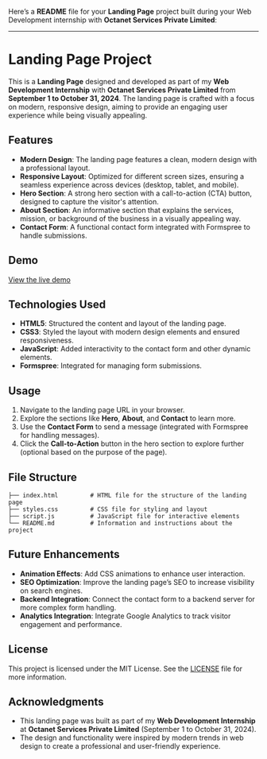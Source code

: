 Here’s a **README** file for your **Landing Page** project built during your Web Development internship with **Octanet Services Private Limited**:

---

# Landing Page Project

This is a **Landing Page** designed and developed as part of my **Web Development Internship** with **Octanet Services Private Limited** from **September 1 to October 31, 2024**. The landing page is crafted with a focus on modern, responsive design, aiming to provide an engaging user experience while being visually appealing.

## Features

- **Modern Design**: The landing page features a clean, modern design with a professional layout.
- **Responsive Layout**: Optimized for different screen sizes, ensuring a seamless experience across devices (desktop, tablet, and mobile).
- **Hero Section**: A strong hero section with a call-to-action (CTA) button, designed to capture the visitor's attention.
- **About Section**: An informative section that explains the services, mission, or background of the business in a visually appealing way.
- **Contact Form**: A functional contact form integrated with Formspree to handle submissions.
  
## Demo

[View the live demo](https://www.linkedin.com/posts/indrakumark_webdevelopment-landingpage-frontenddevelopment-activity-7238185760728760323-8Egw?utm_source=share&utm_medium=member_desktop)

## Technologies Used

- **HTML5**: Structured the content and layout of the landing page.
- **CSS3**: Styled the layout with modern design elements and ensured responsiveness.
- **JavaScript**: Added interactivity to the contact form and other dynamic elements.
- **Formspree**: Integrated for managing form submissions.

## Usage

1. Navigate to the landing page URL in your browser.
2. Explore the sections like **Hero**, **About**, and **Contact** to learn more.
3. Use the **Contact Form** to send a message (integrated with Formspree for handling messages).
4. Click the **Call-to-Action** button in the hero section to explore further (optional based on the purpose of the page).

## File Structure

```
├── index.html         # HTML file for the structure of the landing page
├── styles.css         # CSS file for styling and layout
├── script.js          # JavaScript file for interactive elements
└── README.md          # Information and instructions about the project
```

## Future Enhancements

- **Animation Effects**: Add CSS animations to enhance user interaction.
- **SEO Optimization**: Improve the landing page’s SEO to increase visibility on search engines.
- **Backend Integration**: Connect the contact form to a backend server for more complex form handling.
- **Analytics Integration**: Integrate Google Analytics to track visitor engagement and performance.

## License

This project is licensed under the MIT License. See the [LICENSE](LICENSE) file for more information.

## Acknowledgments

- This landing page was built as part of my **Web Development Internship** at **Octanet Services Private Limited** (September 1 to October 31, 2024).
- The design and functionality were inspired by modern trends in web design to create a professional and user-friendly experience.


